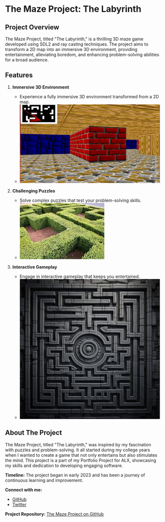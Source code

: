 # The Maze Project: The Labyrinth

## Project Overview

The Maze Project, titled "The Labyrinth," is a thrilling 3D maze game developed using SDL2 and ray casting techniques. The project aims to transform a 2D map into an immersive 3D environment, providing entertainment, alleviating boredom, and enhancing problem-solving abilities for a broad audience.

## Features

1. **Immersive 3D Environment**
   - Experience a fully immersive 3D environment transformed from a 2D map.
   - ![Immersive 3D Environment](images/feature_image_1.jpg)

2. **Challenging Puzzles**
   - Solve complex puzzles that test your problem-solving skills.
   - ![Challenging Puzzles](images/feature_image_2.jpg)

3. **Interactive Gameplay**
   - Engage in interactive gameplay that keeps you entertained.
   - ![Interactive Gameplay](images/feature_image_3.jpg)

## About The Project

The Maze Project, titled "The Labyrinth," was inspired by my fascination with puzzles and problem-solving. It all started during my college years when I wanted to create a game that not only entertains but also stimulates the mind. This project is a part of my Portfolio Project for ALX, showcasing my skills and dedication to developing engaging software.

**Timeline:** The project began in early 2023 and has been a journey of continuous learning and improvement.

**Connect with me:**
- [GitHub](https://github.com/mouad2023se)
- [Twitter](https://twitter.com/home)

**Project Repository:** [The Maze Project on GitHub](https://github.com/mouad2023se/The-maze-project)
